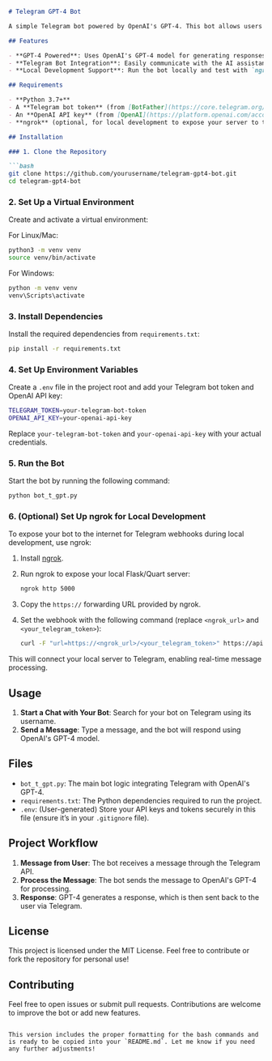 ```markdown
# Telegram GPT-4 Bot

A simple Telegram bot powered by OpenAI's GPT-4. This bot allows users to interact with an AI assistant directly from Telegram. The bot listens to messages sent to it via Telegram, processes them using OpenAI's GPT-4 model, and responds with intelligent, conversational replies.

## Features

- **GPT-4 Powered**: Uses OpenAI's GPT-4 model for generating responses.
- **Telegram Bot Integration**: Easily communicate with the AI assistant via Telegram.
- **Local Development Support**: Run the bot locally and test with `ngrok` for webhook setup.

## Requirements

- **Python 3.7+**
- A **Telegram bot token** (from [BotFather](https://core.telegram.org/bots#botfather))
- An **OpenAI API key** (from [OpenAI](https://platform.openai.com/account/api-keys))
- **ngrok** (optional, for local development to expose your server to the internet)

## Installation

### 1. Clone the Repository

```bash
git clone https://github.com/yourusername/telegram-gpt4-bot.git
cd telegram-gpt4-bot
```

### 2. Set Up a Virtual Environment

Create and activate a virtual environment:

For Linux/Mac:

```bash
python3 -m venv venv
source venv/bin/activate
```

For Windows:

```bash
python -m venv venv
venv\Scripts\activate
```

### 3. Install Dependencies

Install the required dependencies from `requirements.txt`:

```bash
pip install -r requirements.txt
```

### 4. Set Up Environment Variables

Create a `.env` file in the project root and add your Telegram bot token and OpenAI API key:

```bash
TELEGRAM_TOKEN=your-telegram-bot-token
OPENAI_API_KEY=your-openai-api-key
```

Replace `your-telegram-bot-token` and `your-openai-api-key` with your actual credentials.

### 5. Run the Bot

Start the bot by running the following command:

```bash
python bot_t_gpt.py
```

### 6. (Optional) Set Up ngrok for Local Development

To expose your bot to the internet for Telegram webhooks during local development, use ngrok:

1. Install [ngrok](https://ngrok.com/).
2. Run ngrok to expose your local Flask/Quart server:

   ```bash
   ngrok http 5000
   ```

3. Copy the `https://` forwarding URL provided by ngrok.
4. Set the webhook with the following command (replace `<ngrok_url>` and `<your_telegram_token>`):

   ```bash
   curl -F "url=https://<ngrok_url>/<your_telegram_token>" https://api.telegram.org/bot<your_telegram_token>/setWebhook
   ```

This will connect your local server to Telegram, enabling real-time message processing.

## Usage

1. **Start a Chat with Your Bot**: Search for your bot on Telegram using its username.
2. **Send a Message**: Type a message, and the bot will respond using OpenAI's GPT-4 model.

## Files

- `bot_t_gpt.py`: The main bot logic integrating Telegram with OpenAI's GPT-4.
- `requirements.txt`: The Python dependencies required to run the project.
- `.env`: (User-generated) Store your API keys and tokens securely in this file (ensure it’s in your `.gitignore` file).

## Project Workflow

1. **Message from User**: The bot receives a message through the Telegram API.
2. **Process the Message**: The bot sends the message to OpenAI's GPT-4 for processing.
3. **Response**: GPT-4 generates a response, which is then sent back to the user via Telegram.

## License

This project is licensed under the MIT License. Feel free to contribute or fork the repository for personal use!

## Contributing

Feel free to open issues or submit pull requests. Contributions are welcome to improve the bot or add new features.

```

This version includes the proper formatting for the bash commands and is ready to be copied into your `README.md`. Let me know if you need any further adjustments!
